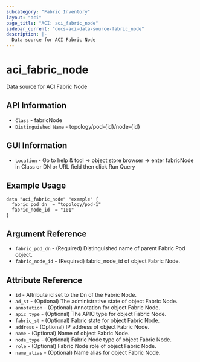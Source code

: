 ```yaml
---
subcategory: "Fabric Inventory"
layout: "aci"
page_title: "ACI: aci_fabric_node"
sidebar_current: "docs-aci-data-source-fabric_node"
description: |-
  Data source for ACI Fabric Node
---
```


# aci_fabric_node #
Data source for ACI Fabric Node

## API Information ##
* `Class` - fabricNode
* `Distinguished Name` - topology/pod-{id}/node-{id}

## GUI Information ##
* `Location` - Go to help & tool -> object store browser -> enter fabricNode in Class or DN or URL field then click Run Query

## Example Usage ##

```hcl
data "aci_fabric_node" "example" {
  fabric_pod_dn  = "topology/pod-1"
  fabric_node_id  = "101"
}
```

## Argument Reference ##
* `fabric_pod_dn` - (Required) Distinguished name of parent Fabric Pod object.
* `fabric_node_id` - (Required) fabric_node_id of object Fabric Node.

## Attribute Reference
* `id` - Attribute id set to the Dn of the Fabric Node.
* `ad_st` - (Optional) The administrative state of object Fabric Node.
* `annotation` - (Optional) Annotation for object Fabric Node.
* `apic_type` - (Optional) The APIC type for object Fabric Node.
* `fabric_st` - (Optional) Fabric state for object Fabric Node.
* `address` - (Optional) IP address of object Fabric Node.
* `name` - (Optional) Name of object Fabric Node.
* `node_type` - (Optional) Fabric Node type of object Fabric Node.
* `role` - (Optional) Fabric Node role of object Fabric Node.
* `name_alias` - (Optional) Name alias for object Fabric Node.

